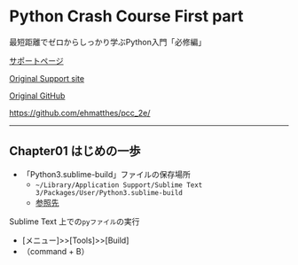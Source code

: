 # Python Crash Course First part

最短距離でゼロからしっかり学ぶPython入門「必修編」

[サポートページ](https://github.com/takanory/saitan-python)

[Original Support site](https://nostarch.com/pythoncrashcourse2e)

[Original GitHub](https://ehmatthes.github.io/pcc_2e/)

<https://github.com/ehmatthes/pcc_2e/>

---

## Chapter01 はじめの一歩

- 「Python3.sublime-build」ファイルの保存場所
  - `~/Library/Application Support/Sublime Text 3/Packages/User/Python3.sublime-build`
  - [参照先](https://teratail.com/questions/128312)

Sublime Text 上での`pyファイル`の実行

- [メニュー]>>[Tools]>>[Build]
- （command + B）
